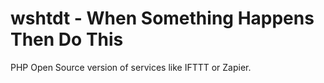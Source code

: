 # wshtdt - When Something Happens Then Do This
PHP Open Source version of services like IFTTT or Zapier.
